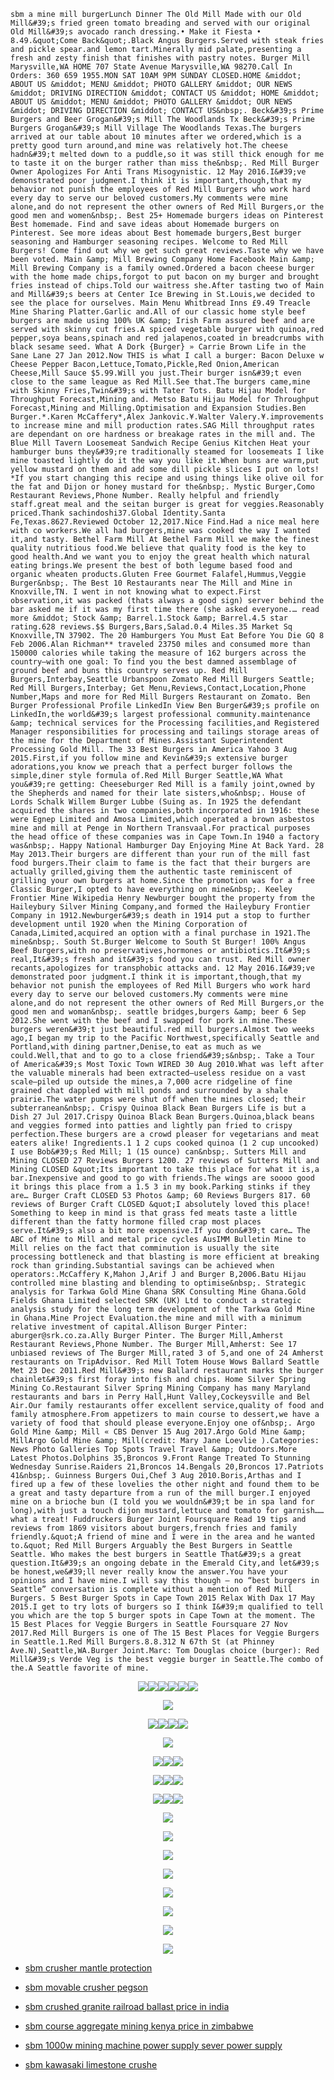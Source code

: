 
```
sbm a mine mill burgerLunch Dinner The Old Mill Made with our Old Mill&#39;s fried green tomato breading and served with our original Old Mill&#39;s avocado ranch dressing.• Make it Fiesta • 8.49.&quot;Come Back&quot;.Black Angus Burgers.Served with steak fries and pickle spear.and lemon tart.Minerally mid palate,presenting a fresh and zesty finish that finishes with pastry notes. Burger Mill Marysville,WA HOME 707 State Avenue Marysville,WA 98270.Call In Orders: 360 659 1955.MON SAT 10AM 9PM SUNDAY CLOSED.HOME &middot; ABOUT US &middot; MENU &middot; PHOTO GALLERY &middot; OUR NEWS &middot; DRIVING DIRECTION &middot; CONTACT US &middot; HOME &middot; ABOUT US &middot; MENU &middot; PHOTO GALLERY &middot; OUR NEWS &middot; DRIVING DIRECTION &middot; CONTACT US&nbsp;. Beck&#39;s Prime Burgers and Beer Grogan&#39;s Mill The Woodlands Tx Beck&#39;s Prime Burgers Grogan&#39;s Mill Village The Woodlands Texas.The burgers arrived at our table about 10 minutes after we ordered,which is a pretty good turn around,and mine was relatively hot.The cheese hadn&#39;t melted down to a puddle,so it was still thick enough for me to taste it on the burger rather than miss the&nbsp;. Red Mill Burger Owner Apologizes For Anti Trans Misogynistic. 12 May 2016.I&#39;ve demonstrated poor judgment.I think it is important,though,that my behavior not punish the employees of Red Mill Burgers who work hard every day to serve our beloved customers.My comments were mine alone,and do not represent the other owners of Red Mill Burgers,or the good men and women&nbsp;. Best 25+ Homemade burgers ideas on Pinterest Best homemade. Find and save ideas about Homemade burgers on Pinterest. See more ideas about Best homemade burgers,Best burger seasoning and Hamburger seasoning recipes. Welcome to Red Mill Burgers! Come find out why we get such great reviews.Taste why we have been voted. Main &amp; Mill Brewing Company Home Facebook Main &amp; Mill Brewing Company is a family owned.Ordered a bacon cheese burger with the home made chips,forgot to put bacon on my burger and brought fries instead of chips.Told our waitress she.After tasting two of Main and Mill&#39;s beers at Center Ice Brewing in St.Louis,we decided to see the place for ourselves. Main Menu Whitbread Inns £9.49 Treacle Mine Sharing Platter.Garlic and.All of our classic home style beef burgers are made using 100% UK &amp; Irish Farm assured beef and are served with skinny cut fries.A spiced vegetable burger with quinoa,red pepper,soya beans,spinach and red jalapenos,coated in breadcrumbs with black sesame seed. What A Dork {Burger} » Carrie Brown Life in the Sane Lane 27 Jan 2012.Now THIS is what I call a burger: Bacon Deluxe w Cheese Pepper Bacon,Lettuce,Tomato,Pickle,Red Onion,American Cheese,Mill Sauce $5.99.Will you just.Their burger isn&#39;t even close to the same league as Red Mill.See that.The burgers came,mine with Skinny Fries,Twin&#39;s with Tater Tots. Batu Hijau Model for Throughput Forecast,Mining and. Metso Batu Hijau Model for Throughput Forecast,Mining and Milling.Optimisation and Expansion Studies.Ben Burger.*.Karen McCaffery*,Alex Jankovic.¥.Walter Valery.¥.improvements to increase mine and mill production rates.SAG Mill throughput rates are dependant on ore hardness or breakage rates in the mill and. The Blue Mill Tavern Loosemeat Sandwich Recipe Genius Kitchen Heat your hamburger buns they&#39;re traditionally steamed for loosemeats I like mine toasted lightly do it the way you like it.When buns are warm,put yellow mustard on them and add some dill pickle slices I put on lots! *If you start changing this recipe and using things like olive oil for the fat and Dijon or honey mustard for the&nbsp;. Mystic Burger,Como Restaurant Reviews,Phone Number. Really helpful and friendly staff.great meal and the seitan burger is great for veggies.Reasonably priced.Thank sachindoshi37.Global Identity.Santa Fe,Texas.8627.Reviewed October 12,2017.Nice Find.Had a nice meal here with co workers.We all had burgers,mine was cooked the way I wanted it,and tasty. Bethel Farm Mill At Bethel Farm Mill we make the finest quality nutritious food.We believe that quality food is the key to good health.And we want you to enjoy the great health which natural eating brings.We present the best of both legume based food and organic wheaten products.Gluten Free Gourmet Falafel,Hummus,Veggie Burger&nbsp;. The Best 10 Restaurants near The Mill and Mine in Knoxville,TN. I went in not knowing what to expect.First observation,it was packed (thats always a good sign) server behind the bar asked me if it was my first time there (she asked everyone.… read more &middot; Stock &amp; Barrel.1.Stock &amp; Barrel.4.5 star rating.628 reviews.$$ Burgers,Bars,Salad.0.4 Miles.35 Market Sq Knoxville,TN 37902. The 20 Hamburgers You Must Eat Before You Die GQ 8 Feb 2006.Alan Richman** traveled 23750 miles and consumed more than 150000 calories while taking the measure of 162 burgers across the country—with one goal: To find you the best damned assemblage of ground beef and buns this country serves up. Red Mill Burgers,Interbay,Seattle Urbanspoon Zomato Red Mill Burgers Seattle; Red Mill Burgers,Interbay; Get Menu,Reviews,Contact,Location,Phone Number,Maps and more for Red Mill Burgers Restaurant on Zomato. Ben Burger Professional Profile LinkedIn View Ben Burger&#39;s profile on LinkedIn,the world&#39;s largest professional community.maintenance &amp; technical services for the Processing facilities,and Registered Manager responsibilities for processing and tailings storage areas of the mine for the Department of Mines.Assistant Superintendent Processing Gold Mill. The 33 Best Burgers in America Yahoo 3 Aug 2015.First,if you follow mine and Kevin&#39;s extensive burger adorations,you know we preach that a perfect burger follows the simple,diner style formula of.Red Mill Burger Seattle,WA What you&#39;re getting: Cheeseburger Red Mill is a family joint,owned by the Shepherds and named for their late sisters,who&nbsp;. House of Lords Schalk Willem Burger Lubbe (Suing as. In 1925 the defendant acquired the shares in two companies,both incorporated in 1916: these were Egnep Limited and Amosa Limited,which operated a brown asbestos mine and mill at Penge in Northern Transvaal.For practical purposes the head office of these companies was in Cape Town.In 1940 a factory was&nbsp;. Happy National Hamburger Day Enjoying Mine At Back Yard. 28 May 2013.Their burgers are different than your run of the mill fast food burgers.Their claim to fame is the fact that their burgers are actually grilled,giving them the authentic taste reminiscent of grilling your own burgers at home.Since the promotion was for a free Classic Burger,I opted to have everything on mine&nbsp;. Keeley Frontier Mine Wikipedia Henry Newburger bought the property from the Haileybury Silver Mining Company,and formed the Haileybury Frontier Company in 1912.Newburger&#39;s death in 1914 put a stop to further development until 1920 when the Mining Corporation of Canada,Limited,acquired an option with a final purchase in 1921.The mine&nbsp;. South St.Burger Welcome to South St Burger! 100% Angus Beef Burgers,with no preservatives,hormones or antibiotics.It&#39;s real,It&#39;s fresh and it&#39;s food you can trust. Red Mill owner recants,apologizes for transphobic attacks and. 12 May 2016.I&#39;ve demonstrated poor judgment.I think it is important,though,that my behavior not punish the employees of Red Mill Burgers who work hard every day to serve our beloved customers.My comments were mine alone,and do not represent the other owners of Red Mill Burgers,or the good men and woman&nbsp;. seattle bridges,burgers &amp; beer 6 Sep 2012.She went with the beef and I swapped for pork in mine.These burgers weren&#39;t just beautiful.red mill burgers.Almost two weeks ago,I began my trip to the Pacific Northwest,specifically Seattle and Portland,with dining partner,Denise,to eat as much as we could.Well,that and to go to a close friend&#39;s&nbsp;. Take a Tour of America&#39;s Most Toxic Town WIRED 30 Aug 2010.What was left after the valuable minerals had been extracted—useless residue on a vast scale—piled up outside the mines,a 7,000 acre ridgeline of fine grained chat dappled with mill ponds and surrounded by a shale prairie.The water pumps were shut off when the mines closed; their subterranean&nbsp;. Crispy Quinoa Black Bean Burgers Life is but a Dish 27 Jul 2017.Crispy Quinoa Black Bean Burgers.Quinoa,black beans and veggies formed into patties and lightly pan fried to crispy perfection.These burgers are a crowd pleaser for vegetarians and meat eaters alike! Ingredients.1 1 2 cups cooked quinoa (1 2 cup uncooked) I use Bob&#39;s Red Mill; 1 (15 ounce) can&nbsp;. Sutters Mill and Mining CLOSED 27 Reviews Burgers 1200. 27 reviews of Sutters Mill and Mining CLOSED &quot;Its important to take this place for what it is,a bar.Inexpensive and good to go with friends.The wings are soooo good it brings this place from a 1.5 3 in my book.Parking stinks if they are… Burger Craft CLOSED 53 Photos &amp; 60 Reviews Burgers 817. 60 reviews of Burger Craft CLOSED &quot;I absolutely loved this place! Something to keep in mind is that grass fed meats taste a little different than the fatty hormone filled crap most places serve.It&#39;s also a bit more expensive.If you don&#39;t care… The ABC of Mine to Mill and metal price cycles AusIMM Bulletin Mine to Mill relies on the fact that comminution is usually the site processing bottleneck and that blasting is more efficient at breaking rock than grinding.Substantial savings can be achieved when operators:.McCaffery K,Mahon J,Arif J and Burger B,2006.Batu Hijau controlled mine blasting and blending to optimise&nbsp;. Strategic analysis for Tarkwa Gold Mine Ghana SRK Consulting Mine Ghana.Gold Fields Ghana Limited selected SRK (UK) Ltd to conduct a strategic analysis study for the long term development of the Tarkwa Gold Mine in Ghana.Mine Project Evaluation.the mine and mill with a minimum relative investment of capital.Allison Burger Pinter: aburger@srk.co.za.Ally Burger Pinter. The Burger Mill,Amherst Restaurant Reviews,Phone Number. The Burger Mill,Amherst: See 17 unbiased reviews of The Burger Mill,rated 3 of 5,and one of 24 Amherst restaurants on TripAdvisor. Red Mill Totem House Wows Ballard Seattle Met 23 Dec 2011.Red Mill&#39;s new Ballard restaurant marks the burger chainlet&#39;s first foray into fish and chips. Home Silver Spring Mining Co.Restaurant Silver Spring Mining Company has many Maryland restaurants and bars in Perry Hall,Hunt Valley,Cockeysville and Bel Air.Our family restaurants offer excellent service,quality of food and family atmosphere.From appetizers to main course to dessert,we have a variety of food that should please everyone.Enjoy one of&nbsp;. Argo Gold Mine &amp; Mill « CBS Denver 15 Aug 2017.Argo Gold Mine &amp; MillArgo Gold Mine &amp; Mill(credit: Mary Jane Loevlie ).Categories: News Photo Galleries Top Spots Travel Travel &amp; Outdoors.More Latest Photos.Dolphins 35,Broncos 9.Front Range Treated To Stunning Wednesday Sunrise.Raiders 21,Broncos 14.Bengals 20,Broncos 17.Patriots 41&nbsp;. Guinness Burgers Oui,Chef 3 Aug 2010.Boris,Arthas and I fired up a few of these lovelies the other night and found them to be a great and tasty departure from a run of the mill burger.I enjoyed mine on a brioche bun (I told you we wouldn&#39;t be in spa land for long),with just a touch dijon mustard,lettuce and tomato for garnish……what a treat! Fuddruckers Burger Joint Foursquare Read 19 tips and reviews from 1869 visitors about burgers,french fries and family friendly.&quot;A friend of mine and I were in the area and he wanted to.&quot; Red Mill Burgers Arguably the Best Burgers in Seattle Seattle. Who makes the best burgers in Seattle That&#39;s a great question.It&#39;s an ongoing debate in the Emerald City,and let&#39;s be honest,we&#39;ll never really know the answer.You have your opinions and I have mine.I will say this though — no “best burgers in Seattle” conversation is complete without a mention of Red Mill Burgers. 5 Best Burger Spots in Cape Town 2015 Relax With Dax 17 May 2015.I get to try lots of burgers so I think I&#39;m qualified to tell you which are the top 5 burger spots in Cape Town at the moment. The 15 Best Places for Veggie Burgers in Seattle Foursquare 27 Nov 2017.Red Mill Burgers is one of The 15 Best Places for Veggie Burgers in Seattle.1.Red Mill Burgers.8.8.312 N 67th St (at Phinney Ave.N),Seattle,WA.Burger Joint.Marc: Tom Douglas choice (burger): Red Mill&#39;s Verde Veg is the best veggie burger in Seattle.The combo of the.A Seattle favorite of mine. 
```

<div align="center">
  
<a rel="nofollow" href="https://m.shibang-china.com?f=github&k=sbm+a+mine+mill+burger"><img src="https://static.shibang-china.com/en/l.png"></a><img src="https://static.shibang-china.com/en/hw.png"><a rel="nofollow" href="https://m.shibang-china.com/product/?f=github&k=sbm+a+mine+mill+burger"><img src="https://static.shibang-china.com/en/p.png"></a><a rel="nofollow" href="https://m.shibang-china.com/cases/?f=github&k=sbm+a+mine+mill+burger"><img src="https://static.shibang-china.com/en/c.png"></a><a rel="nofollow" href="https://m.shibang-china.com/news/?f=github&k=sbm+a+mine+mill+burger"><img src="https://static.shibang-china.com/en/n.png"></a><a rel="nofollow" href="https://m.shibang-china.com?f=github&k=sbm+a+mine+mill+burger"><img src="https://static.shibang-china.com/en/m.png"></a>

<a rel="nofollow" href="https://m.shibang-china.com/product/?f=github&k=sbm+a+mine+mill+burger"><img src="https://static.shibang-china.com/en/b.jpg"></a>
  
<a rel="nofollow" href="https://m.shibang-china.com/solution-aggregate.html?f=github&k=sbm+a+mine+mill+burger"><img src="https://static.shibang-china.com/en/a.jpg"></a><a rel="nofollow" href="https://m.shibang-china.com/solution-mine.html?f=github&k=sbm+a+mine+mill+burger"><img src="https://static.shibang-china.com/en/m.jpg"></a><a rel="nofollow" href="https://m.shibang-china.com/solution-mill.html?f=github&k=sbm+a+mine+mill+burger"><img src="https://static.shibang-china.com/en/g.jpg"></a><a rel="nofollow" href="https://m.shibang-china.com/solution-epc.html?f=github&k=sbm+a+mine+mill+burger"><img src="https://static.shibang-china.com/en/e.jpg"></a>

<a rel="nofollow" href="https://m.shibang-china.com/product/?f=github&k=sbm+a+mine+mill+burger"><img src="https://static.shibang-china.com/en/a-p.png"></a>

<a rel="nofollow" href="https://m.shibang-china.com/product/crusher/c6x.html?f=github&k=sbm+a+mine+mill+burger"><img src="https://static.shibang-china.com/en/j.jpg"></a><a rel="nofollow" href="https://m.shibang-china.com/product/crusher/ci5x.html?f=github&k=sbm+a+mine+mill+burger"><img src="https://static.shibang-china.com/en/i.jpg"></a><a rel="nofollow" href="https://m.shibang-china.com/product/crusher/hst.html?f=github&k=sbm+a+mine+mill+burger"><img src="https://static.shibang-china.com/en/c.jpg"></a>

<a rel="nofollow" href="https://m.shibang-china.com/product/mill/mtw.html?f=github&k=sbm+a+mine+mill+burger"><img src="https://static.shibang-china.com/en/mtw.jpg"></a><a rel="nofollow" href="https://m.shibang-china.com/product/mill/scm.html?f=github&k=sbm+a+mine+mill+burger"><img src="https://static.shibang-china.com/en/scm.jpg"></a><a rel="nofollow" href="https://m.shibang-china.com/product/mill/lm.html?f=github&k=sbm+a+mine+mill+burger"><img src="https://static.shibang-china.com/en/lm.jpg"></a>

<a rel="nofollow" href="https://m.shibang-china.com/product/sand/vsi6x.html?f=github&k=sbm+a+mine+mill+burger"><img src="https://static.shibang-china.com/en/6x.jpg"></a><a rel="nofollow" href="https://m.shibang-china.com/product/sand/vu.html?f=github&k=sbm+a+mine+mill+burger"><img src="https://static.shibang-china.com/en/vu.jpg"></a><a rel="nofollow" href="https://m.shibang-china.com/product/mobile/klun.html?f=github&k=sbm+a+mine+mill+burger"><img src="https://static.shibang-china.com/en/k.jpg"></a>

<a rel="nofollow" href="https://m.shibang-china.com/cases/?f=github&k=sbm+a+mine+mill+burger"><img src="https://static.shibang-china.com/en/case.png"></a>

<a rel="nofollow" href="https://m.shibang-china.com/cases/aggregate/202.html?f=github&k=sbm+a+mine+mill+burger"><img src="https://static.shibang-china.com/en/c-1.jpg"></a>

<a rel="nofollow" href="https://m.shibang-china.com/cases/aggregate/203.html?f=github&k=sbm+a+mine+mill+burger"><img src="https://static.shibang-china.com/en/c-2.jpg"></a>

<a rel="nofollow" href="https://m.shibang-china.com/cases/mill/123.html?f=github&k=sbm+a+mine+mill+burger"><img src="https://static.shibang-china.com/en/c-3.jpg"></a>

<a rel="nofollow" href="https://m.shibang-china.com/contact_us.html?f=github&k=sbm+a+mine+mill+burger"><img src="https://static.shibang-china.com/en/contact.png"></a>

<a rel="nofollow" href="https://swt.shibang-china.com/?f=github&k=sbm+a+mine+mill+burger"><img src="https://static.shibang-china.com/en/chat.png"></a>

<a rel="nofollow" href="https://whatsapp.shibangsoft.com/WhatsApp.php?f=github&k=sbm+a+mine+mill+burger"><img src="https://static.shibang-china.com/en/whatsapp.png"></a>

<a rel="nofollow" href="https://m.shibang-china.com/?f=github&k=sbm+a+mine+mill+burger"><img src="https://static.shibang-china.com/en/website.png"></a>

</div>


* [sbm crusher mantle protection](sbm%20crusher%20mantle%20protection.md)

* [sbm movable crusher pegson](sbm%20movable%20crusher%20pegson.md)

* [sbm crushed granite railroad ballast price in india](sbm%20crushed%20granite%20railroad%20ballast%20price%20in%20india.md)

* [sbm course aggregate mining kenya price in zimbabwe](sbm%20course%20aggregate%20mining%20kenya%20price%20in%20zimbabwe.md)

* [sbm 1000w mining machine power supply sever power supply](sbm%201000w%20mining%20machine%20power%20supply%20sever%20power%20supply.md)

* [sbm kawasaki limestone crushe](sbm%20kawasaki%20limestone%20crushe.md)